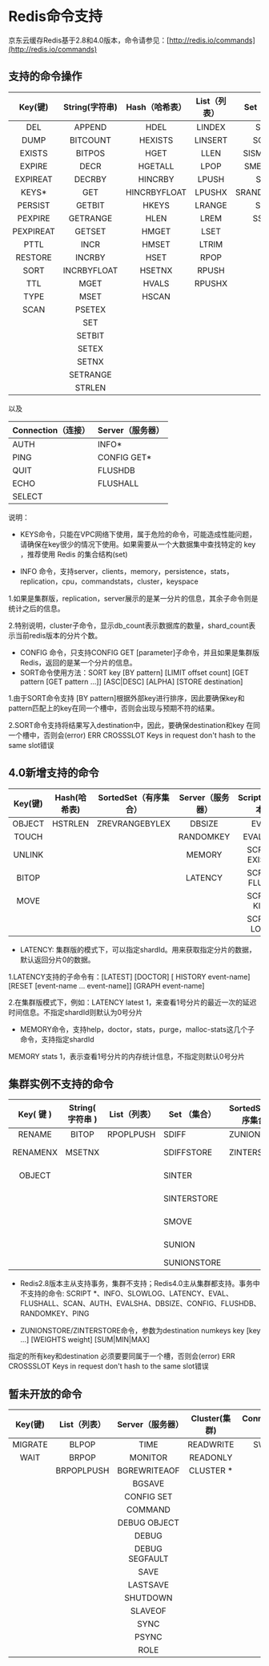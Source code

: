 # Redis命令支持

京东云缓存Redis基于2.8和4.0版本，命令请参见：[http://redis.io/commands](http://redis.io/commands)

## 支持的命令操作

|Key(键)|String(字符串)|Hash（哈希表）|List（列表）|Set（集合）|SortedSet（有序集合）| 
|:--:|:--:|:--:|:--:|:--:|:--:|
|DEL|APPEND|HDEL|LINDEX|SADD|ZADD|            
|DUMP|BITCOUNT|HEXISTS|LINSERT|SCARD|ZCARD|            
|EXISTS|BITPOS|HGET|LLEN|SISMEMBER|ZCOUNT|            
|EXPIRE| DECR |HGETALL| LPOP|SMEMBERS|ZINCRBY|            
|EXPIREAT|DECRBY|HINCRBY|LPUSH|SPOP| ZRANGE|            
|KEYS*|GET|HINCRBYFLOAT|LPUSHX|SRANDMEMBER|ZRANGEBYSCORE|           
|PERSIST|GETBIT|HKEYS|LRANGE       |     	SREM     |ZRANK  |          
|PEXPIRE|GETRANGE|HLEN|    	LREM        |    	SSCAN      | ZREM|            
|PEXPIREAT|GETSET|HMGET|     	LSET         |   	|ZREMRANGEBYRANK|            
|PTTL|INCR|HMSET|LTRIM | |        	ZREMRANGEBYSCORE |           
|RESTORE|INCRBY|HSET|RPOP      | |      	ZREVRANGE |           
|SORT|INCRBYFLOAT|HSETNX|RPUSH  | |          	ZREVRANGEBYSCORE |           
|TTL|MGET|HVALS|RPUSHX     | |       	ZREVRANK|            
|TYPE|MSET|HSCAN| | |       	       	ZSCORE|            
|SCAN|PSETEX| | | |ZSCAN            
| |SET   | |  |       	|ZRANGEBYLEX  |          
| |SETBIT      | | |   |   	ZLEXCOUNT|            
| |SETEX       | | |    | 	ZREMRANGEBYLEX   |         
| |SETNX| | | | |             	
| |SETRANGE   | | | | |        	
| |STRLEN    | | | |  |      	

以及

| Connection（连接） | Server（服务器） |
|--------------------|------------------|
| AUTH               | INFO*            |
| PING               | CONFIG GET*      |
| QUIT               | FLUSHDB          |
| ECHO               | FLUSHALL         |
| SELECT             |                  |         

说明：

- KEYS命令，只能在VPC网络下使用，属于危险的命令，可能造成性能问题，请确保在key很少的情况下使用。如果需要从一个大数据集中查找特定的 key ，推荐使用 Redis 的集合结构(set)

- INFO 命令，支持server，clients，memory，persistence，stats，replication，cpu，commandstats，cluster，keyspace

1.如果是集群版，replication，server展示的是某一分片的信息，其余子命令则是统计之后的信息。

2.特别说明，cluster子命令，显示db_count表示数据库的数量，shard_count表示当前redis版本的分片个数。

- CONFIG 命令，只支持CONFIG GET [parameter]子命令，并且如果是集群版Redis，返回的是某一个分片的信息。
- SORT命令使用方法：SORT key [BY pattern] [LIMIT offset count] [GET pattern [GET pattern ...]] [ASC|DESC] [ALPHA] [STORE destination]

1.由于SORT命令支持 [BY pattern]根据外部key进行排序，因此要确保key和pattern匹配上的key在同一个槽中，否则会出现与预期不符的结果。

2.SORT命令支持将结果写入destination中，因此，要确保destination和key 在同一个槽中，否则会(error) ERR CROSSSLOT Keys in request don't hash to the same slot错误

## 4.0新增支持的命令

| Key(键) | Hash(哈希表) | SortedSet（有序集合） | Server（服务器） | Scripting(脚本) | HyperLogLog（HLL） |   Geo(地理位置)   | Pub/Sub（发布/订阅） |
| :-----: | :----------: | :-------------------: | :--------------: | :-------------: | :----------------: | :---------------: | :------------------: |
| OBJECT  |   HSTRLEN    |    ZREVRANGEBYLEX     |      DBSIZE      |      EVAL       |       PFADD        |      GEOADD       |      PSUBSCRIBE      |
|  TOUCH  |              |                       |    RANDOMKEY     |     EVALSHA     |      PFCOUNT       |     GEORADIUS     |       PUBLISH        |
| UNLINK  |              |                       |      MEMORY      |  SCRIPT EXISTS  |      PFMERGE       | GEORADIUSBYMEMBER |        PUBSUB        |
|  BITOP  |              |                       |     LATENCY      |  SCRIPT FLUSH   |                    |      GEOHASH      |     PUNSUBSCRIBE     |
|  MOVE   |              |                       |                  |   SCRIPT KILL   |                    |      GEOPOS       |      SUBSCRIBE       |
|         |              |                       |                  |   SCRIPT LOAD   |                    |      GEODIST      |     UNSUBSCRIBE      |


- LATENCY:  集群版的模式下，可以指定shardId。用来获取指定分片的数据，默认返回分片0的数据。

1.LATENCY支持的子命令有：[LATEST] [DOCTOR] [ HISTORY event-name] [RESET [event-name … event-name]] [GRAPH event-name] 

2.在集群版模式下，例如：LATENCY latest 1，来查看1号分片的最近一次的延迟时间信息。不指定shardId则默认为0号分片

- MEMORY命令，支持help，doctor，stats，purge，malloc-stats这几个子命令，支持指定shardId

MEMORY stats 1，表示查看1号分片的内存统计信息，不指定则默认0号分片

## 集群实例不支持的命令

| Key( 键 ) | String( 字符串 ) | List（列表） | Set （集合） | SortedSet （有序集合） | Server （服务器） | Transaction( 事务 ) |
| :-------: | :--------------: | -----------: | ------------ | ---------------------- | ----------------- | ------------------- |
|  RENAME   |      BITOP       |    RPOPLPUSH | SDIFF        | ZUNIONSTORE            | SLOWLOG           | DISCARD             |
| RENAMENX  |      MSETNX      |              | SDIFFSTORE   | ZINTERSTORE            | CONFIG REWRITE    | EXEC                |
|  OBJECT   |                  |              | SINTER       |                        | CONFIG RESETSTAT  | MULTI               |
|           |                  |              | SINTERSTORE  |                        | COMMAND COUNT     | UNWATCH             |
|           |                  |              | SMOVE        |                        | COMMAND GETKEYS   | WATCH               |
|           |                  |              | SUNION       |                        | COMMAND INFO      |                     |
|           |                  |              | SUNIONSTORE  |                        |                   |                     |


	
- Redis2.8版本主从支持事务，集群不支持；Redis4.0主从集群都支持。事务中不支持的命令: SCRIPT *、INFO、SLOWLOG、LATENCY、EVAL、FLUSHALL、SCAN、AUTH、EVALSHA、DBSIZE、CONFIG、FLUSHDB、RANDOMKEY、PING

- ZUNIONSTORE/ZINTERSTORE命令，参数为destination numkeys key [key ...] [WEIGHTS weight] [SUM|MIN|MAX]

指定的所有key和destination 必须要要同属于一个槽，否则会(error) ERR CROSSSLOT Keys in request don't hash to the same slot错误

   
## 暂未开放的命令

|  Key(键)  | List（列表） | Server（服务器） |  Cluster(集群) | Connection(连接) |
|:---------:|:------------:|:----------------:|:-------------:|:----------------:|
|  MIGRATE  |     BLPOP    |       TIME       |  READWRITE   |      SWAPDB      |
|    WAIT   |     BRPOP    |      MONITOR     |      READONLY   |                  |
|           |  BRPOPLPUSH  |   BGREWRITEAOF   |      CLUSTER *   |                  |
|           |              |      BGSAVE      |                |                  |
|           |              |    CONFIG SET    |               |                  |
|           |              |      COMMAND     |                 |                  |
|           |              |   DEBUG OBJECT   |                      |              |                  |
|           |              |       DEBUG      |                      |              |                  |
|           |              |  DEBUG SEGFAULT  |                      |              |                  |
|           |              |       SAVE       |                      |              |                  |
|           |              |     LASTSAVE     |                      |              |                  |
|           |              |     SHUTDOWN     |                      |              |                  |
|           |              |      SLAVEOF     |                      |              |                  |
|           |              |       SYNC       |                      |              |                  |
|           |              |       PSYNC      |                      |              |                  |
|           |              |       ROLE       |                      |              |                  |		



